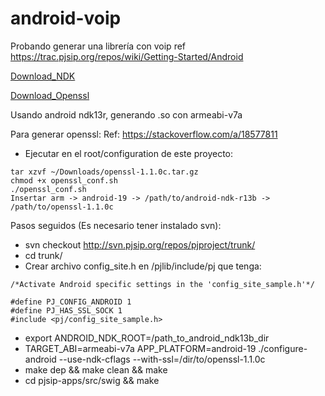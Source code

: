 # android-voip
Probando generar una librería con voip
ref https://trac.pjsip.org/repos/wiki/Getting-Started/Android

[Download_NDK](http://pnsurez.blogspot.com.ar/2015/07/download-android-ndk-tools.html)

[Download_Openssl](https://www.openssl.org/source/openssl-1.1.0c.tar.gz)

Usando android ndk13r, generando .so con armeabi-v7a

Para generar openssl:
Ref: https://stackoverflow.com/a/18577811
- Ejecutar en el root/configuration de este proyecto:
```
tar xzvf ~/Downloads/openssl-1.1.0c.tar.gz
chmod +x openssl_conf.sh
./openssl_conf.sh
Insertar arm -> android-19 -> /path/to/android-ndk-r13b -> /path/to/openssl-1.1.0c
```

Pasos seguidos (Es necesario tener instalado svn):
- svn checkout http://svn.pjsip.org/repos/pjproject/trunk/
- cd trunk/
- Crear archivo config_site.h en /pjlib/include/pj que tenga:
```
/*Activate Android specific settings in the 'config_site_sample.h'*/

#define PJ_CONFIG_ANDROID 1
#define PJ_HAS_SSL_SOCK 1
#include <pj/config_site_sample.h>
```
- export ANDROID_NDK_ROOT=/path_to_android_ndk13b_dir
- TARGET_ABI=armeabi-v7a APP_PLATFORM=android-19 ./configure-android --use-ndk-cflags --with-ssl=/dir/to/openssl-1.1.0c
- make dep && make clean && make
- cd pjsip-apps/src/swig && make
